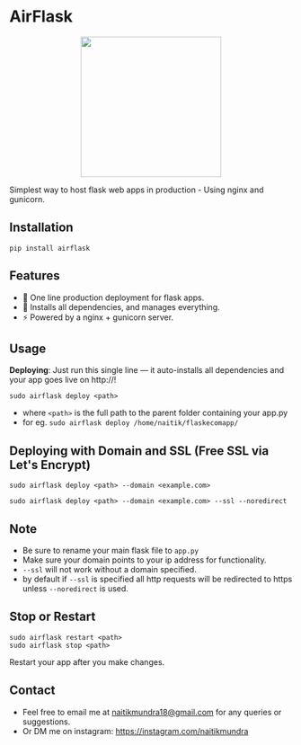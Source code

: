 # AirFlask

<p align="center">
  <img src="https://github.com/user-attachments/assets/73f561cb-74aa-428e-be29-08694574dc2e" width="250" height="250">
</p>

Simplest way to host flask web apps in production - Using nginx and gunicorn.

## Installation
```
pip install airflask
```

## Features
- 🚀 One line production deployment for flask apps. 
- 🔧 Installs all dependencies, and manages everything. 
- ⚡ Powered by a nginx + gunicorn server.



## Usage
**Deploying**: Just run this single line — it auto-installs all dependencies and your app goes live on http://<ip>!

```
sudo airflask deploy <path>
```

- where `<path>` is the full path to the parent folder containing your app.py
- for eg. `sudo airflask deploy /home/naitik/flaskecomapp/`

## Deploying with Domain and SSL (Free SSL via Let's Encrypt)

```
sudo airflask deploy <path> --domain <example.com>
```

```
sudo airflask deploy <path> --domain <example.com> --ssl --noredirect
```

## Note
- Be sure to rename your main flask file to `app.py`
- Make sure your domain points to your ip address for functionality.
- `--ssl` will not work without a domain specified.
- by default if `--ssl` is specified all http requests will be redirected to https unless `--noredirect` is used.

## Stop or Restart
```
sudo airflask restart <path>
sudo airflask stop <path>
```
Restart your app after you make changes.

## Contact
- Feel free to email me at  naitikmundra18@gmail.com for any queries or suggestions.
- Or DM me on instagram: https://instagram.com/naitikmundra





